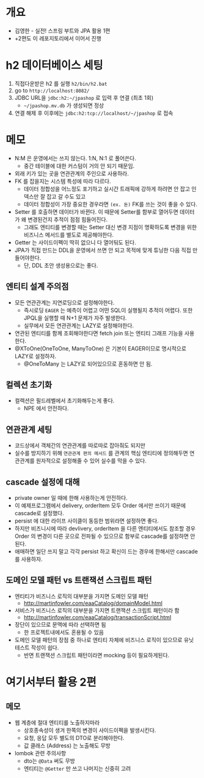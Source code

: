 # 개요

* 김영한 - 실전! 스프링 부트와 JPA 활용 1편
* +2편도 이 레포지토리에서 이어서 진행

# h2 데이터베이스 세팅

1. 직접다운받은 h2 를 실행 `h2/bin/h2.bat`
2. go to `http://localhost:8082/`
3. JDBC URL을 `jdbc:h2:~/jpashop` 로 입력 후 연결 (최초 1회)
   * `~/jpashop.mv.db` 가 생성되면 정상
4. 연결 해제 후 이후에는  `jdbc:h2:tcp://localhost/~/jpashop` 로 접속

# 메모

* N:M 은 운영에서는 쓰지 않는다. 1:N, N:1 로 풀어쓴다. 
  * 중간 테이블에 대한 커스텀이 거의 안 되기 때문임.
* 외래 키가 있는 곳을 연관관계의 주인으로 사용하라.
* FK 를 잡을지는 시스템 특성에 따라 다르다.
  * 데이터 정합성을 어느정도 포기하고 실시간 트래픽에 강하게 하려면 안 잡고 인덱스만 잘 잡고 갈 수도 있고
  * 데이터 정합성이 가장 중요한 경우라면 `(ex. 돈)` FK를 쓰는 것이 좋을 수 있다.
* Setter 를 호출하면 데이터가 바뀐다. 이 때문에 Setter를 함부로 열어두면 데이터가 왜 변경된건지 추적이 점점 힘들어진다.
  * 그래도 엔티티를 변경할 때는 Setter 대신 변경 지점이 명확하도록 변경을 위한 비즈니스 메서드를 별도로 제공해야한다.
* Getter 는 사이드이펙이 딱히 없으니 다 열어둬도 된다.
* JPA가 직접 만드는 DDL을 운영에서 쓰면 안 되고 목적에 맞게 튜닝한 다음 직접 만들어야한다.
  * 단, DDL 초안 생성용으로는 좋다.

## 엔티티 설계 주의점

* 모든 연관관계는 지연로딩으로 설정해야한다.
  * 즉시로딩 `EAGER` 는 예측이 어렵고 어떤 SQL이 실행될지 추적이 어렵다. 또한 JPQL을 실행할 때 N+1 문제가 자주 발생한다.
  * 실무에서 모든 연관관계는 LAZY로 설정해야한다.
* 연관된 엔티티를 함께 조회해야한다면 fetch join 또는 엔티티 그래프 기능을 사용한다.
* @XToOne(OneToOne, ManyToOne) 은 기본이 EAGER이므로 명시적으로 LAZY로 설정하자.
  * @OneToMany 는 LAZY로 되어있으므로 혼동하면 안 됨.

## 컬렉션 초기화

* 컬렉션은 필드레벨에서 초기화해두는게 좋다.
  * NPE 에서 안전하다.

## 연관관계 세팅

* 코드상에서 객체간의 연관관계를 따로따로 잡아줘도 되지만
* 실수를 방지하기 위해 `연관관계 편의 메서드` 를 관계의 핵심 엔티티에 정의해두면 연관관계를 원자적으로 설정해줄 수 있어 실수를 막을 수 있다.


## cascade 설정에 대해

* private owner 일 때에 한해 사용하는게 안전하다.
* 이 예제프로그램에서 delivery, orderItem 모두 Order 에서만 쓰이기 때문에 cascade로 설정했다.
* persist 에 대한 라이프 사이클이 동등한 범위라면 설정하면 좋다.
* 하지만 비즈니시에 따라 devlivery, orderItem 을 다른 엔티티에서도 참조할 경우 Order 의 변경이 다른 곳으로 전파될 수 있으므로 함부로 cascade를 설정하면 안 된다.
* 애매하면 일단 쓰지 말고 각각 persist 하고 확신이 드는 경우에 한해서만 cascade를 사용하자.

## 도메인 모델 패턴 vs 트랜잭션 스크립트 패턴

* 엔티티가 비즈니스 로직의 대부분을 가지면 도메인 모델 패턴
  * http://martinfowler.com/eaaCatalog/domainModel.html
* 서비스가 비즈니스 로직의 대부분을 가지면 트랜잭션 스크립트 패턴이라 함 
  * http://martinfowler.com/eaaCatalog/transactionScript.html
* 장단이 있으므로 문맥에 따라 선택하면 됨
  * 한 프로젝트내에서도 혼용될 수 있음
* 도메인 모델 패턴의 장점 중 하나로 엔티티 자체에 비즈니스 로직이 있으므로 유닛테스트 작성이 쉽다.
  * 반면 트랜잭션 스크립트 패턴이라면 mocking 등이 필요하게된다.

# 여기서부터 활용 2편

## 메모

* 웹 계층에 절대 엔티티를 노출하지마라
  * 상호종속성이 생겨 한쪽의 변경이 사이드이펙을 발생시킨다.
  * 요청, 응답 모두 별도의 DTO로 분리해야한다.
  * 값 클래스 (Address) 는 노출해도 무방
* lombok 관련 주의사항
  * dto는 `@Data` 써도 무방
  * 엔티티는 `@Getter` 만 쓰고 나머지는 신중히 고려